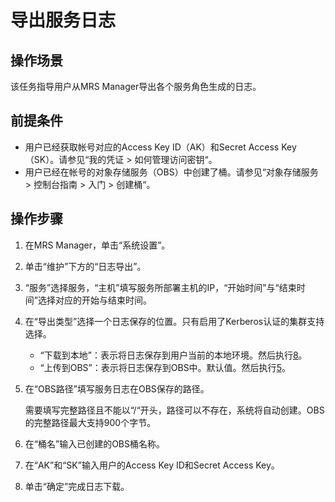 # 导出服务日志<a name="ZH-CN_TOPIC_0035209626"></a>

## 操作场景<a name="section4121588117105"></a>

该任务指导用户从MRS Manager导出各个服务角色生成的日志。

## 前提条件<a name="section4650445216168"></a>

-   用户已经获取帐号对应的Access Key ID（AK）和Secret Access Key（SK）。请参见“我的凭证  \>  如何管理访问密钥“。
-   用户已经在帐号的对象存储服务（OBS）中创建了桶。请参见“对象存储服务  \>  控制台指南  \>  入门  \>  创建桶“。

## 操作步骤<a name="section61493096171023"></a>

1.  在MRS Manager，单击“系统设置”。
2.  单击“维护”下方的“日志导出”。
3.  “服务”选择服务，“主机”填写服务所部署主机的IP，“开始时间”与“结束时间”选择对应的开始与结束时间。
4.  在“导出类型”选择一个日志保存的位置。只有启用了Kerberos认证的集群支持选择。
    -   “下载到本地”：表示将日志保存到用户当前的本地环境。然后执行[8](#li58318105171043)。
    -   “上传到OBS”：表示将日志保存到OBS中。默认值。然后执行[5](#li22688946162748)。

5.  <a name="li22688946162748"></a>在“OBS路径”填写服务日志在OBS保存的路径。

    需要填写完整路径且不能以“/“开头，路径可以不存在，系统将自动创建。OBS的完整路径最大支持900个字节。

6.  在“桶名”输入已创建的OBS桶名称。
7.  在“AK”和“SK”输入用户的Access Key ID和Secret Access Key。
8.  <a name="li58318105171043"></a>单击“确定”完成日志下载。

